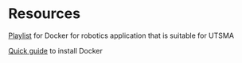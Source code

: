 # Resources

[Playlist](https://www.youtube.com/watch?v=XcJzOYe3E6M&list=PLunhqkrRNRhaqt0UfFxxC_oj7jscss2qe&pp=iAQB) for Docker for robotics application that is suitable for UTSMA

[Quick guide](https://youtu.be/SAMPOK_lazw?feature=shared&t=39) to install Docker


